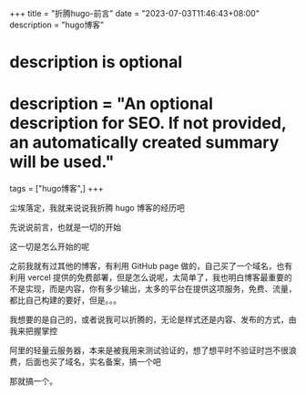 +++
title = "折腾hugo-前言"
date = "2023-07-03T11:46:43+08:00"
description = "hugo博客"

#
# description is optional
#
# description = "An optional description for SEO. If not provided, an automatically created summary will be used."

tags = ["hugo博客",]
+++

尘埃落定，我就来说说我折腾 hugo 博客的经历吧

先说说前言，也就是一切的开始

这一切是怎么开始的呢

之前我就有过其他的博客，有利用 GitHub page 做的，自己买了一个域名，也有利用 vercel 提供的免费部署，但是怎么说呢，太简单了，我也明白博客最重要的不是实现，而是内容，你有多少输出，太多的平台在提供这项服务，免费、流量，都比自己构建的要好，但是。。。

我想要的是自己的，或者说我可以折腾的，无论是样式还是内容、发布的方式，由我来把握掌控

阿里的轻量云服务器，本来是被我用来测试验证的，想了想平时不验证时岂不很浪费，后面也买了域名，实名备案，搞一个吧

那就搞一个。

